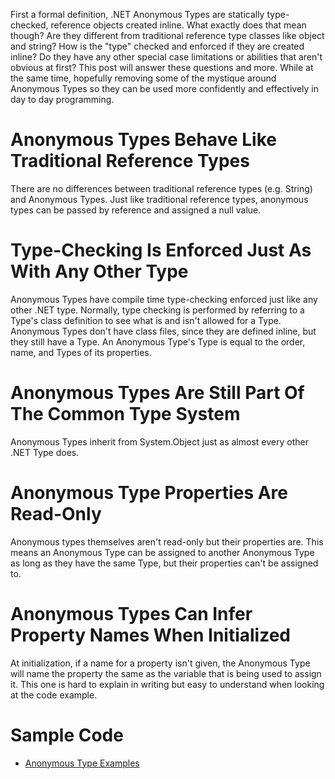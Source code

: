 ---
---
First a formal definition, .NET Anonymous Types are statically type-checked, reference objects created inline. What exactly does that mean though? Are they different from traditional reference type classes like object and string? How is the "type" checked and enforced if they are created inline? Do they have any other special case limitations or abilities that aren't obvious at first? This post will answer these questions and more. While at the same time, hopefully removing some of the mystique around Anonymous Types so they can be used more confidently and effectively in day to day programming.

# Anonymous Types Behave Like Traditional Reference Types #

There are no differences between traditional reference types (e.g. String) and Anonymous Types. Just like traditional reference types, anonymous types can be passed by reference and assigned a null value.

# Type-Checking Is Enforced Just As With Any Other Type #

Anonymous Types have compile time type-checking enforced just like any other .NET type. Normally, type checking is performed by referring to a Type's class definition to see what is and isn't allowed for a Type. Anonymous Types don't have class files, since they are defined inline, but they still have a Type. An Anonymous Type's Type is equal to the order, name, and Types of its properties.

# Anonymous Types Are Still Part Of The Common Type System #

Anonymous Types inherit from System.Object just as almost every other .NET Type does.

# Anonymous Type Properties Are Read-Only #

Anonymous types themselves aren't read-only but their properties are. This means an Anonymous Type can be assigned to another Anonymous Type as long as they have the same Type, but their properties can't be assigned to.

# Anonymous Types Can Infer Property Names When Initialized #

At initialization, if a name for a property isn't given, the Anonymous Type will name the property the same as the variable that is being used to assign it. This one is hard to explain in writing but easy to understand when looking at the code example.

# Sample Code #

* [Anonymous Type Examples][1]

[1]: https://github.com/mrucker/.NET-Studies/tree/master/AnonymousTypes 
